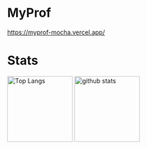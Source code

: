 # MyProf
https://myprof-mocha.vercel.app/

# Stats

<p align="left"> 
  <img alt="Top Langs" height="150px" src="https://github-readme-stats.vercel.app/api/top-langs/?username=yaha-pro&layout=compact&show_icons=true" />
  <img alt="github stats" height="150px" src="https://github-readme-stats.vercel.app/api?username=yaha-pro&show_icons=ture" />
</p>
